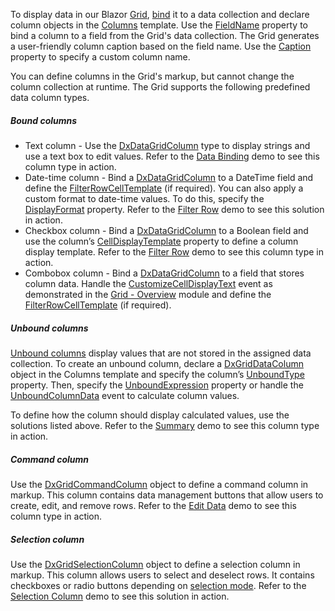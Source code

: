 To display data in our Blazor [Grid](https://docs.devexpress.com/Blazor/DevExpress.Blazor.DxGrid), [bind](https://docs.devexpress.com/Blazor/403737/grid/bind-to-data) it to a data collection and declare column objects in the [Columns](https://docs.devexpress.com/Blazor/DevExpress.Blazor.DxGrid.Columns) template. Use the [FieldName](https://docs.devexpress.com/Blazor/DevExpress.Blazor.DxGridDataColumn.FieldName) property to bind a column to a field from the Grid's data collection. The Grid generates a user-friendly column caption based on the field name. Use the [Caption](https://docs.devexpress.com/Blazor/DevExpress.Blazor.DxGridColumn.Caption) property to specify a custom column name.

You can define columns in the Grid's markup, but cannot change the column collection at runtime. The Grid supports the following predefined data column types.

##### Bound columns

- Text column - Use the [DxDataGridColumn](https://docs.devexpress.com/Blazor/DevExpress.Blazor.DxDataGridColumn) type to display strings and use a text box to edit values. Refer to the [Data Binding](Grid/DataBinding) demo to see this column type in action.
- Date-time column - Bind a [DxDataGridColumn](https://docs.devexpress.com/Blazor/DevExpress.Blazor.DxDataGridColumn) to a DateTime field and define the [FilterRowCellTemplate](https://docs.devexpress.com/Blazor/DevExpress.Blazor.DxGridDataColumn.FilterRowCellTemplate) (if required). You can also apply a custom format to date-time values. To do this, specify the [DisplayFormat](https://docs.devexpress.com/Blazor/DevExpress.Blazor.DxGridDataColumn.DisplayFormat) property. Refer to the [Filter Row](Grid/Filtering) demo to see this solution in action.
- Checkbox column - Bind a [DxDataGridColumn](https://docs.devexpress.com/Blazor/DevExpress.Blazor.DxDataGridColumn) to a Boolean field and use the column’s [CellDisplayTemplate](https://docs.devexpress.com/Blazor/DevExpress.Blazor.DxGridDataColumn.CellDisplayTemplate) property to define a column display template. Refer to the [Filter Row](Grid/Filtering) demo to see this column type in action.
- Combobox column - Bind a [DxDataGridColumn](https://docs.devexpress.com/Blazor/DevExpress.Blazor.DxDataGridColumn) to a field that stores column data. Handle the [CustomizeCellDisplayText](https://docs.devexpress.com/Blazor/DevExpress.Blazor.DxGrid.CustomizeCellDisplayText) event as demonstrated in the [Grid - Overview](Grid) module and define the [FilterRowCellTemplate](https://docs.devexpress.com/Blazor/DevExpress.Blazor.DxGridDataColumn.FilterRowCellTemplate) (if required).

##### Unbound columns

[Unbound columns](https://docs.devexpress.com/Blazor/DevExpress.Blazor.DxGridDataColumn#create-an-unbound-column) display values that are not stored in the assigned data collection. To create an unbound column, declare a [DxGridDataColumn](https://docs.devexpress.com/Blazor/DevExpress.Blazor.DxGridDataColumn) object in the Columns template and specify the column’s [UnboundType](https://docs.devexpress.com/Blazor/DevExpress.Blazor.DxGridDataColumn.UnboundType) property. Then, specify the [UnboundExpression](https://docs.devexpress.com/Blazor/DevExpress.Blazor.DxGridDataColumn.UnboundExpression) property or handle the [UnboundColumnData](https://docs.devexpress.com/Blazor/DevExpress.Blazor.DxGrid.UnboundColumnData) event to calculate column values. 

To define how the column should display calculated values, use the solutions listed above. Refer to the [Summary](Grid/Summary) demo to see this column type in action.

##### Command column

Use the [DxGridCommandColumn](https://docs.devexpress.com/Blazor/DevExpress.Blazor.DxGridCommandColumn) object to define a command column in markup. This column contains data management buttons that allow users to create, edit, and remove rows. Refer to the [Edit Data](Grid/EditData) demo to see this column type in action.

##### Selection column

Use the [DxGridSelectionColumn](https://docs.devexpress.com/Blazor/DevExpress.Blazor.DxGridSelectionColumn) object to define a selection column in markup. This column allows users to select and deselect rows. It contains checkboxes or radio buttons depending on [selection mode](https://docs.devexpress.com/Blazor/DevExpress.Blazor.DxGrid.SelectionMode). Refer to the [Selection Column](Grid/Selection#SelectionColumn) demo to see this solution in action.
